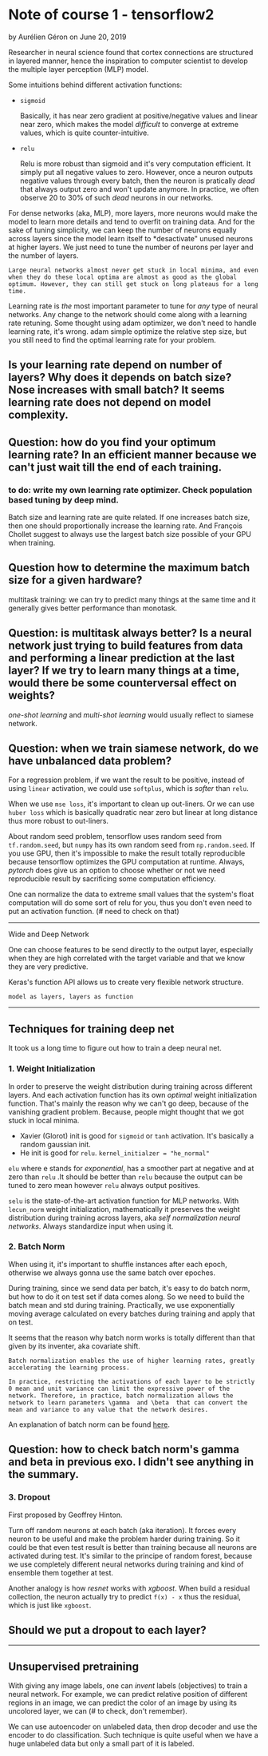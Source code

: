 # Note of course 1 - tensorflow2

by Aurélien Géron on June 20, 2019

Researcher in neural science found that cortex connections are structured in layered manner, hence the inspiration to 
computer scientist to develop the multiple layer perception (MLP) model.


Some intuitions behind different activation functions:
- `sigmoid`
    
    Basically, it has near zero gradient at positive/negative values and linear near zero, which makes the model
     *difficult* to converge at extreme values, which is quite counter-intuitive. 
  
- `relu`

    Relu is more robust than sigmoid and it's very computation efficient. It simply put all negative values to zero.
    However, once a neuron outputs negative values through every batch, then the neuron is pratically *dead* that 
    always output zero and won't update anymore. In practice, we often observe 20 to 30% of such *dead* neurons in our networks. 

For dense networks (aka, MLP), more layers, more neurons would make the model to learn more details and tend to overfit on training data. And for the sake of tuning simplicity, we can keep the number of neurons equally across layers since the model learn itself to *desactivate" unused neurons at higher layers. We just need to tune the number of neurons per layer and the number of layers. 

    Large neural networks almost never get stuck in local minima, and even when they do these local optima are almost as good as the global optimum. However, they can still get stuck on long plateaus for a long time.


Learning rate is *the* most important parameter to tune for *any* type of neural networks. Any change to the network should come along with a learning rate retuning. Some thought using adam optimizer, we don't need to handle learning rate, it's wrong. adam simple optimize the relative step size, but you still need to find the optimal learning rate for your problem. 

## Is your learning rate depend on number of layers? Why does it depends on batch size? Nose increases with small batch? It seems learning rate does not depend on model complexity. 

## Question: how do you find your optimum learning rate? In an efficient manner because we can't just wait till the end of each training.

### to do: write my own learning rate optimizer. Check population based tuning by deep mind.

Batch size and learning rate are quite related. If one increases batch size, then one should proportionally increase the learning rate. And François Chollet suggest to always use the largest batch size possible of your GPU when training. 

## Question how to determine the maximum batch size for a given hardware? 

multitask training: we can try to predict many things at the same time and it generally gives better performance than monotask. 

## Question: is multitask always better? Is a neural network just trying to build features from data and performing a linear prediction at the last layer? If we try to learn many things at a time, would there be some counterversal effect on weights? 

*one-shot learning* and *multi-shot learning* would usually reflect to siamese network. 

## Question: when we train siamese network, do we have unbalanced data problem? 

For a regression problem, if we want the result to be positive, instead of using `linear` activation, we could use `softplus`, which is *softer* than `relu`. 

When we use `mse loss`, it's important to clean up out-liners. Or we can use `huber loss` which is basically quadratic near zero but linear at long distance thus more robust to out-liners. 

About random seed problem, tensorflow uses random seed from `tf.random.seed`, but `numpy` has its own random seed from `np.random.seed`. If you use GPU, then it's impossible to make the result totally reproducible because tensorflow optimizes the GPU computation at runtime. Always, *pytorch* does give us an option to choose whether or not we need reproducible result by sacrificing some computation efficiency. 

One can normalize the data to extreme small values that the system's float computation will do some sort of relu for you, thus you don't even need to put an activation function. (# need to check on that)

---

Wide and Deep Network

One can choose features to be send directly to the output layer, especially when they are high correlated with the target variable and that we know they are very predictive. 

Keras's function API allows us to create very flexible network structure. 

    
    model as layers, layers as function
    
---

## Techniques for training deep net

It took us a long time to figure out how to train a deep neural net. 

### 1. Weight Initialization

In order to preserve the weight distribution during training across different layers. And each activation function has its own *optimal* weight initialization function. That's mainly the reason why we can't go deep, because of the vanishing gradient problem. Because, people might thought that we got stuck in local minima.

- Xavier (Glorot) init is good for `sigmoid` or `tanh` activation. It's basically a random gaussian init. 
- He init is good for `relu`. `kernel_initialzer = "he_normal"`

`elu` where e stands for *exponential*, has a smoother part at negative and at zero than `relu` .It should be better than `relu` because the output can be tuned to zero mean however `relu` always output positives. 

`selu` is the state-of-the-art activation function for MLP networks. With `lecun_norm` weight initialization, mathematically it preserves the weight distribution during training across layers, aka *self normalization neural networks*. Always standardize input when using it. 

### 2. Batch Norm

When using it, it's important to shuffle instances after each epoch, otherwise we always gonna use the same batch over epoches. 

During training, since we send data per batch, it's easy to do batch norm, but how to do it on test set if data comes along. So we need to build the batch mean and std during training. Practically, we use exponentially moving average calculated on every batches during training and apply that on test. 

It seems that the reason why batch norm works is totally different than that given by its inventer, aka covariate shift. 

    
    Batch normalization enables the use of higher learning rates, greatly accelerating the learning process.
    
    In practice, restricting the activations of each layer to be strictly 0 mean and unit variance can limit the expressive power of the network. Therefore, in practice, batch normalization allows the network to learn parameters \gamma  and \beta  that can convert the mean and variance to any value that the network desires. 
    
An explanation of batch norm can be found [here](http://mlexplained.com/2018/01/10/an-intuitive-explanation-of-why-batch-normalization-really-works-normalization-in-deep-learning-part-1/).

## Question: how to check batch norm's gamma and beta in previous exo. I didn't see anything in the summary. 

### 3. Dropout 
First proposed by Geoffrey Hinton. 

Turn off random neurons at each batch (aka iteration). It forces every neuron to be useful and make the problem harder during training. So it could be that even test result is better than training because all neurons are activated during test. It's similar to the principe of random forest, because we use completely different neural networks during training and kind of ensemble them together at test. 

Another analogy is how *resnet* works with *xgboost*. When build a residual collection, the neuron actually try to predict `f(x) - x` thus the residual, which is just like `xgboost`. 

## Should we put a dropout to each layer? 
---

## Unsupervised pretraining

With giving any image labels, one can *invent* labels (objectives) to train a neural network. For example, we can predict relative position of different regions in an image, we can predict the color of an image by using its uncolored layer, we can (# to check, don't remember).

We can use autoencoder on unlabeled data, then drop decoder and use the encoder to do classification. Such technique is quite useful when we have a huge unlabeled data but only a small part of it is labeled. 



    
    
    
    
